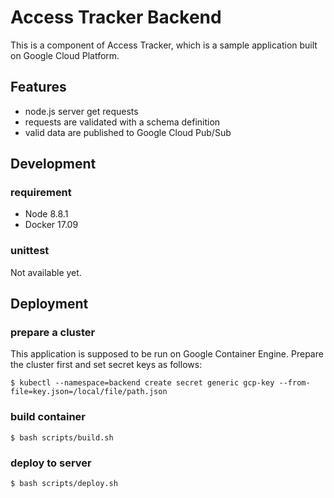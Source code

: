 # Access Tracker Backend

This is a component of Access Tracker, which is a sample application built on Google Cloud Platform.

## Features
* node.js server get requests
* requests are validated with a schema definition
* valid data are published to Google Cloud Pub/Sub

## Development 
### requirement
* Node 8.8.1
* Docker 17.09

### unittest
Not available yet.

## Deployment
### prepare a cluster
This application is supposed to be run on Google Container Engine. Prepare the cluster first and set secret keys as follows:

```
$ kubectl --namespace=backend create secret generic gcp-key --from-file=key.json=/local/file/path.json
```

### build container
```
$ bash scripts/build.sh
```

### deploy to server
```
$ bash scripts/deploy.sh
```
